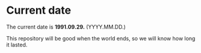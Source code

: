 # Current date

The current date is **1991.09.29.** (YYYY.MM.DD.)

This repository will be good when the world ends, so we will know how long it lasted.